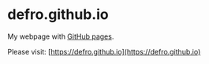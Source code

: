 # defro.github.io

My webpage with [GitHub pages](https://pages.github.com).

Please visit: [https://defro.github.io](https://defro.github.io)
